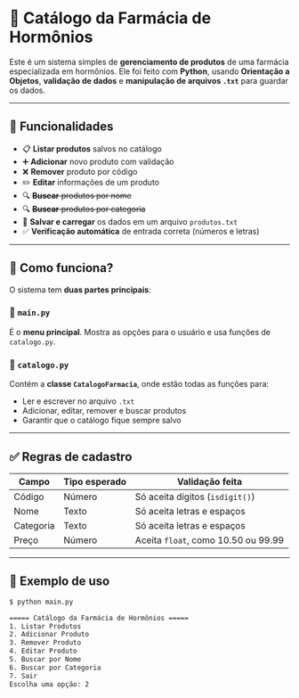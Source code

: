 # 🏥 Catálogo da Farmácia de Hormônios

Este é um sistema simples de **gerenciamento de produtos** de uma farmácia especializada em hormônios. Ele foi feito com **Python**, usando **Orientação a Objetos**, **validação de dados** e **manipulação de arquivos `.txt`** para guardar os dados.

---

## 📌 Funcionalidades

- 📋 **Listar produtos** salvos no catálogo
- ➕ **Adicionar** novo produto com validação
- ❌ **Remover** produto por código
- ✏️ **Editar** informações de um produto
- 🔍 **<s>Buscar** produtos por nome</s>
- 🔍 **<s>Buscar** produtos por categoria</s>
- 💾 **Salvar e carregar** os dados em um arquivo `produtos.txt`
- ✅ **Verificação automática** de entrada correta (números e letras)

---

## 🧠 Como funciona?

O sistema tem **duas partes principais**:

### 🔹 `main.py`
É o **menu principal**. Mostra as opções para o usuário e usa funções de `catalogo.py`.

### 🔹 `catalogo.py`
Contém a **classe `CatalogoFarmacia`**, onde estão todas as funções para:

- Ler e escrever no arquivo `.txt`
- Adicionar, editar, remover e buscar produtos
- Garantir que o catálogo fique sempre salvo

---

## ✅ Regras de cadastro

| Campo     | Tipo esperado | Validação feita                     |
|-----------|----------------|--------------------------------------|
| Código    | Número         | Só aceita dígitos (`isdigit()`)     |
| Nome      | Texto          | Só aceita letras e espaços          |
| Categoria | Texto          | Só aceita letras e espaços          |
| Preço     | Número         | Aceita `float`, como 10.50 ou 99.99 |

---

## 🧪 Exemplo de uso

```bash
$ python main.py

===== Catálogo da Farmácia de Hormônios =====
1. Listar Produtos
2. Adicionar Produto
3. Remover Produto
4. Editar Produto
5. Buscar por Nome
6. Buscar por Categoria
7. Sair
Escolha uma opção: 2
